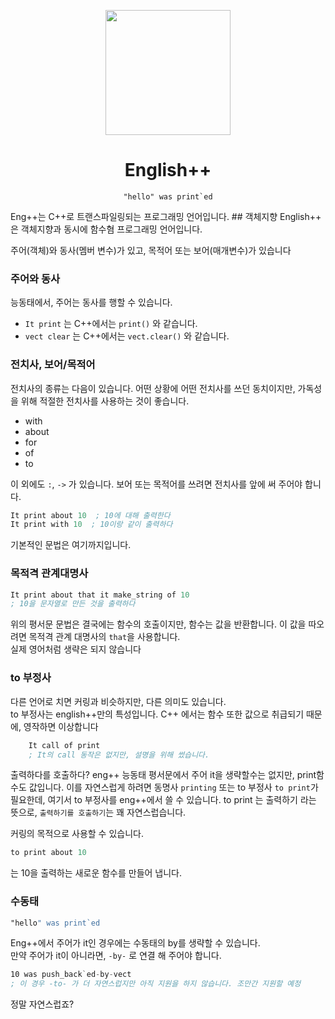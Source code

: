<p align=center>
<img src="http://engplus.herokuapp.com/enpp.png" width=200/>
<h1 align=center>English++</h1>
<pre align=center><code>"hello" was print`ed</code></pre>
</p>
Eng++는 C++로 트랜스파일링되는 프로그래밍 언어입니다.
## 객체지향
English++ 은 객체지향과 동시에 함수혐 프로그래밍 언어입니다.

주어(객체)와 동사(멤버 변수)가 있고, 목적어 또는 보어(매개변수)가 있습니다

### 주어와 동사
능동태에서, 주어는 동사를 행할 수 있습니다.

- `It print` 는 C++에서는 `print()` 와 같습니다.  
- `vect clear` 는 C++에서는 `vect.clear()` 와 같습니다.

### 전치사, 보어/목적어
전치사의 종류는 다음이 있습니다. 어떤 상황에 어떤 전치사를 쓰던 동치이지만, 가독성을 위해 적절한 전치사를 사용하는 것이 좋습니다.
- with
- about
- for
- of
- to

이 외에도 `:`, `->` 가 있습니다. 
보어 또는 목적어를 쓰려면 전치사를 앞에 써 주어야 합니다.

```asm
It print about 10  ; 10에 대해 출력한다
It print with 10  ; 10이랑 같이 출력하다
```

기본적인 문법은 여기까지입니다.

### 목적격 관계대명사
```asm
It print about that it make_string of 10
; 10을 문자열로 만든 것을 출력하다
```

위의 평서문 문법은 결국에는 함수의 호출이지만, 함수는 값을 반환합니다. 이 값을 따오려면 목적격 관계 대명사의 `that`을 사용합니다.  
실제 영어처럼 생략은 되지 않습니다

### to 부정사
다른 언어로 치면 커링과 비슷하지만, 다른 의미도 있습니다.  
to 부정사는 english++만의 특성입니다. C++ 에서는 함수 또한 값으로 취급되기 때문에, 영작하면 이상합니다
```asm
    It call of print
    ; It의 call 동작은 없지만, 설명을 위해 썼습니다.
```
    
출력하다를 호출하다? eng++ 능동태 평서문에서 주어 it을 생략할수는 없지만, print함수도 값입니다.
이를 자연스럽게 하려면 동명사 `printing` 또는 to 부정사 `to print`가 필요한데, 여기서 to 부정사를 eng++에서 쓸 수 있습니다. to print 는 출력하기 라는 뜻으로, `출력하기를 호출하기`는 꽤 자연스럽습니다.

커링의 목적으로 사용할 수 있습니다.

```asm
to print about 10
```

는 10을 출력하는 새로운 함수를 만들어 냅니다.

### 수동태
```asm
"hello" was print`ed
```
Eng++에서 주어가 it인 경우에는 수동태의 by를 생략할 수 있습니다.  
만약 주어가 it이 아니라면, `-by-` 로 연결 해 주어야 합니다.
```asm
10 was push_back`ed-by-vect
; 이 경우 -to- 가 더 자연스럽지만 아직 지원을 하지 않습니다. 조만간 지원할 예정
```

정말 자연스럽죠?
